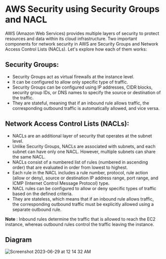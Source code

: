 # AWS Security using Security Groups and NACL 

AWS (Amazon Web Services) provides multiple layers of security to protect resources and data within its cloud infrastructure. Two important components for network security in AWS are Security Groups and Network Access Control Lists (NACLs). Let's explore how each of them works:

## Security Groups:
- Security Groups act as virtual firewalls at the instance level.
- It can be configured to allow only specific type of traffic.
- Security Groups can be configured using IP addresses, CIDR blocks, security group IDs, or DNS names to specify the source or destination of the traffic.
- They are stateful, meaning that if an inbound rule allows traffic, the corresponding outbound traffic is automatically allowed, and vice versa.

## Network Access Control Lists (NACLs):
- NACLs are an additional layer of security that operates at the subnet level.
- Unlike Security Groups, NACLs are associated with subnets, and each subnet can have only one NACL. However, multiple subnets can share the same NACL.
- NACLs consist of a numbered list of rules (numbered in ascending order) that are evaluated in order from lowest to highest.
- Each rule in the NACL includes a rule number, protocol, rule action (allow or deny), source or destination IP address range, port range, and ICMP (Internet Control Message Protocol) type.
- NACL rules can be configured to allow or deny specific types of traffic based on the defined criteria.
- They are stateless, which means that if an inbound rule allows traffic, the corresponding outbound traffic must be explicitly allowed using a separate outbound rule.
  

**Note** : Inbound rules determine the traffic that is allowed to reach the EC2 instance, whereas outbound rules control the traffic leaving the instance.

## Diagram


![Screenshot 2023-06-29 at 12 14 32 AM](https://github.com/iam-veeramalla/aws-devops-zero-to-hero/assets/43399466/30bbc9e8-6502-438b-8adf-ece8b81edce9)
